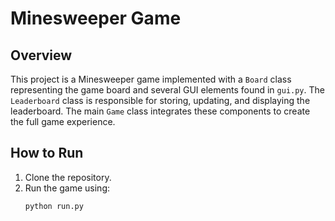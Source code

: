 # Minesweeper Game

## Overview

This project is a Minesweeper game implemented with a `Board` class representing the game board and several GUI elements found in `gui.py`. The `Leaderboard` class is responsible for storing, updating, and displaying the leaderboard. The main `Game` class integrates these components to create the full game experience.

## How to Run

1. Clone the repository.
2. Run the game using:
   ```bash
   python run.py
